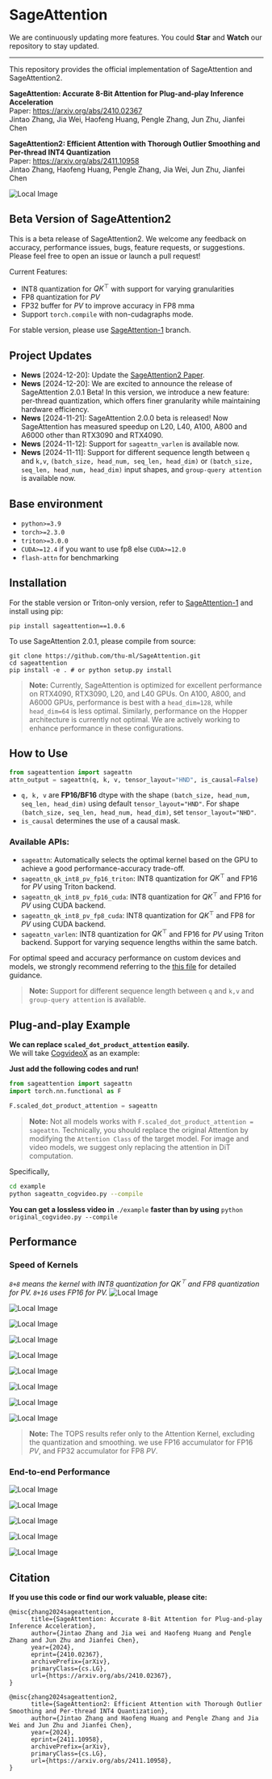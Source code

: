# SageAttention
We are continuously updating more features. You could **Star** and **Watch** our repository to stay updated.

---
This repository provides the official implementation of SageAttention and SageAttention2.

**SageAttention: Accurate 8-Bit Attention for Plug-and-play Inference Acceleration**  
Paper: https://arxiv.org/abs/2410.02367  
Jintao Zhang, Jia Wei, Haofeng Huang, Pengle Zhang, Jun Zhu, Jianfei Chen

**SageAttention2: Efficient Attention with Thorough Outlier Smoothing and Per-thread INT4 Quantization**  
Paper: https://arxiv.org/abs/2411.10958  
Jintao Zhang, Haofeng Huang, Pengle Zhang, Jia Wei, Jun Zhu, Jianfei Chen

![Local Image](./resource/2.png)

## Beta Version of SageAttention2
This is a beta release of SageAttention2. We welcome any feedback on accuracy, performance issues, bugs, feature requests, or suggestions. Please feel free to open an issue or launch a pull request!

Current Features:
+ INT8 quantization for $QK^\top$ with support for varying granularities
+ FP8 quantization for $PV$
+ FP32 buffer for $PV$ to improve accuracy in FP8 mma
+ Support `torch.compile` with non-cudagraphs mode.

For stable version, please use [SageAttention-1](https://github.com/thu-ml/SageAttention/tree/sageattention-1) branch.

## Project Updates
- **News** [2024-12-20]: Update the [SageAttention2 Paper](https://arxiv.org/abs/2411.10958).
- **News** [2024-12-20]: We are excited to announce the release of SageAttention 2.0.1 Beta! In this version, we introduce a new feature: per-thread quantization, which offers finer granularity while maintaining hardware efficiency.
- **News** [2024-11-21]: SageAttention 2.0.0 beta is released! Now SageAttention has measured speedup on L20, L40, A100, A800 and A6000 other than RTX3090 and RTX4090.
- **News** [2024-11-12]: Support for `sageattn_varlen` is available now.
- **News** [2024-11-11]: Support for different sequence length between `q` and `k,v`,  `(batch_size, head_num, seq_len, head_dim)` or `(batch_size, seq_len, head_num, head_dim)` input shapes, and `group-query attention` is available now.


## Base environment
+ `python>=3.9`   
+ `torch>=2.3.0`  
+ `triton>=3.0.0` 
+ `CUDA>=12.4` if you want to use fp8 else `CUDA>=12.0`
+ `flash-attn` for benchmarking

## Installation

For the stable version or Triton-only version, refer to [SageAttention-1](https://github.com/thu-ml/SageAttention/tree/sageattention-1) and install using pip:
```
pip install sageattention==1.0.6
```

To use SageAttention 2.0.1, please compile from source:
```
git clone https://github.com/thu-ml/SageAttention.git
cd sageattention 
pip install -e . # or python setup.py install
```


> **Note:** Currently, SageAttention is optimized for excellent performance on RTX4090, RTX3090, L20, and L40 GPUs. On A100, A800, and A6000 GPUs, performance is best with a `head_dim=128`, while `head_dim=64` is less optimal. Similarly, performance on the Hopper architecture is currently not optimal. We are actively working to enhance performance in these configurations.


## How to Use
```python
from sageattention import sageattn
attn_output = sageattn(q, k, v, tensor_layout="HND", is_causal=False)
```
+ `q, k, v` are **FP16/BF16** dtype with the shape `(batch_size, head_num, seq_len, head_dim)` using default `tensor_layout="HND"`. For shape `(batch_size, seq_len, head_num, head_dim)`, set `tensor_layout="NHD"`. 
+ `is_causal` determines the use of a causal mask.

### Available APIs:
+ `sageattn`: Automatically selects the optimal kernel based on the GPU to achieve a good performance-accuracy trade-off.
+ `sageattn_qk_int8_pv_fp16_triton`: INT8 quantization for $QK^\top$ and FP16 for $PV$ using Triton backend.
+ `sageattn_qk_int8_pv_fp16_cuda`: INT8 quantization for $QK^\top$ and FP16 for $PV$ using CUDA backend.
+ `sageattn_qk_int8_pv_fp8_cuda`: INT8 quantization for $QK^\top$ and FP8 for $PV$ using CUDA backend.
+ `sageattn_varlen`: INT8 quantization for $QK^\top$ and FP16 for $PV$ using Triton backend. Support for varying sequence lengths within the same batch.

For optimal speed and accuracy performance on custom devices and models, we strongly recommend referring to the [this file](./sageattention/core.py) for detailed guidance.

> **Note:**
Support for different sequence length between `q` and `k,v` and `group-query attention` is available.


## **Plug-and-play Example**

**We can replace `scaled_dot_product_attention` easily.**  
We will take [CogvideoX](https://huggingface.co/THUDM/CogVideoX-2b) as an example:

**Just add the following codes and run!**
```python
from sageattention import sageattn
import torch.nn.functional as F

F.scaled_dot_product_attention = sageattn
```
> **Note:** Not all models works with `F.scaled_dot_product_attention = sageattn`. Technically, you should replace the original Attention by modifying the `Attention Class` of the target model. For image and video models, we suggest only replacing the attention in DiT computation.

Specifically,

```bash
cd example
python sageattn_cogvideo.py --compile
```

**You can get a lossless video in** `./example` **faster than by using** `python original_cogvideo.py --compile`




## Performance
### Speed of Kernels

*`8+8` means the kernel with INT8 quantization for $QK^\top$ and FP8 quantization for $PV$. `8+16` uses FP16 for $PV$.*
![Local Image](./resource/A100_hd128.png)

![Local Image](./resource/A800_hd128.png)

![Local Image](./resource/4090_hd64.png)

![Local Image](./resource/4090_hd128.png)

![Local Image](./resource/L20_hd64.png)

![Local Image](./resource/L20_hd128.png)

![Local Image](./resource/A6000_hd128.png)

![Local Image](./resource/3090_hd64.png)

![Local Image](./resource/3090_hd128.png)


> **Note:** The TOPS results refer only to the Attention Kernel, excluding the quantization and smoothing. we use FP16 accumulator for FP16 $PV$, and FP32 accumulator for FP8 $PV$.

### End-to-end Performance

![Local Image](./resource/22.png)

![Local Image](./resource/23.png)

![Local Image](./resource/24.png)

![Local Image](./resource/25.png)

![Local Image](./resource/26.png)


## Citation
**If you use this code or find our work valuable, please cite:**
```
@misc{zhang2024sageattention,
      title={SageAttention: Accurate 8-Bit Attention for Plug-and-play Inference Acceleration}, 
      author={Jintao Zhang and Jia wei and Haofeng Huang and Pengle Zhang and Jun Zhu and Jianfei Chen},
      year={2024},
      eprint={2410.02367},
      archivePrefix={arXiv},
      primaryClass={cs.LG},
      url={https://arxiv.org/abs/2410.02367}, 
}

@misc{zhang2024sageattention2,
      title={SageAttention2: Efficient Attention with Thorough Outlier Smoothing and Per-thread INT4 Quantization}, 
      author={Jintao Zhang and Haofeng Huang and Pengle Zhang and Jia Wei and Jun Zhu and Jianfei Chen},
      year={2024},
      eprint={2411.10958},
      archivePrefix={arXiv},
      primaryClass={cs.LG},
      url={https://arxiv.org/abs/2411.10958}, 
}
```
